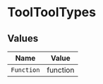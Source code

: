 # ToolToolTypes


## Values

| Name       | Value      |
| ---------- | ---------- |
| `Function` | function   |